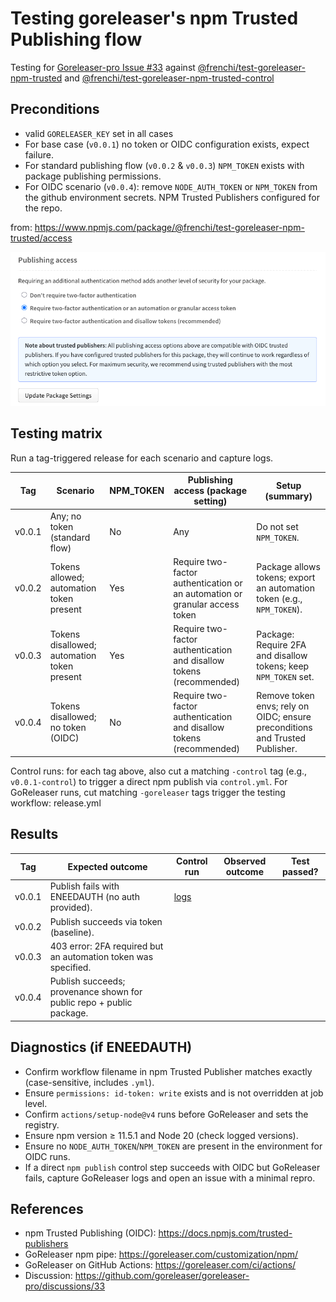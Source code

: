 # Testing goreleaser's npm Trusted Publishing flow

Testing for [Goreleaser-pro Issue #33](https://github.com/goreleaser/goreleaser-pro/discussions/33) against [@frenchi/test-goreleaser-npm-trusted](https://www.npmjs.com/package/@frenchi/test-goreleaser-npm-trusted) and [@frenchi/test-goreleaser-npm-trusted-control](https://www.npmjs.com/package/@frenchi/test-goreleaser-npm-trusted)

## Preconditions

- valid `GORELEASER_KEY` set in all cases
- For base case (`v0.0.1`) no token or OIDC configuration exists, expect failure.
- For standard publishing flow (`v0.0.2` & `v0.0.3`) `NPM_TOKEN` exists with package publishing permissions.
- For OIDC scenario (`v0.0.4`): remove `NODE_AUTH_TOKEN` or `NPM_TOKEN` from the github environment secrets. NPM Trusted Publishers configured for the repo.

from: https://www.npmjs.com/package/@frenchi/test-goreleaser-npm-trusted/access

![Publishing access](publishing_access.png)

## Testing matrix

Run a tag-triggered release for each scenario and capture logs.

| Tag    | Scenario                                    | NPM_TOKEN | Publishing access (package setting)                                         | Setup (summary)                                                              |
| ------ | ------------------------------------------- | --------- | --------------------------------------------------------------------------- | ---------------------------------------------------------------------------- |
| v0.0.1 | Any; no token (standard flow)               | No        | Any                                                                         | Do not set `NPM_TOKEN`.                                                      |
| v0.0.2 | Tokens allowed; automation token present    | Yes       | Require two-factor authentication or an automation or granular access token | Package allows tokens; export an automation token (e.g., `NPM_TOKEN`).       |
| v0.0.3 | Tokens disallowed; automation token present | Yes       | Require two-factor authentication and disallow tokens (recommended)         | Package: Require 2FA and disallow tokens; keep `NPM_TOKEN` set.              |
| v0.0.4 | Tokens disallowed; no token (OIDC)          | No        | Require two-factor authentication and disallow tokens (recommended)         | Remove token envs; rely on OIDC; ensure preconditions and Trusted Publisher. |

Control runs: for each tag above, also cut a matching `-control` tag (e.g., `v0.0.1-control`) to trigger a direct npm publish via `control.yml`. For GoReleaser runs, cut matching `-goreleaser` tags trigger the testing workflow: release.yml

## Results

| Tag    | Expected outcome                                                     | Control run                                                                                             | Observed outcome | Test passed? |
| ------ | -------------------------------------------------------------------- | ------------------------------------------------------------------------------------------------------- | ---------------- | ------------ |
| v0.0.1 | Publish fails with ENEEDAUTH (no auth provided).                     | [logs](https://github.com/frenchi/test-goreleaser-npm-trusted/actions/runs/17902305355/job/50897305627) |                  |              |
| v0.0.2 | Publish succeeds via token (baseline).                               |                                                                                                         |                  |              |
| v0.0.3 | 403 error: 2FA required but an automation token was specified.       |                                                                                                         |                  |              |
| v0.0.4 | Publish succeeds; provenance shown for public repo + public package. |                                                                                                         |                  |              |

## Diagnostics (if ENEEDAUTH)

- Confirm workflow filename in npm Trusted Publisher matches exactly (case-sensitive, includes `.yml`).
- Ensure `permissions: id-token: write` exists and is not overridden at job level.
- Confirm `actions/setup-node@v4` runs before GoReleaser and sets the registry.
- Ensure npm version ≥ 11.5.1 and Node 20 (check logged versions).
- Ensure no `NODE_AUTH_TOKEN`/`NPM_TOKEN` are present in the environment for OIDC runs.
- If a direct `npm publish` control step succeeds with OIDC but GoReleaser fails, capture GoReleaser logs and open an issue with a minimal repro.

## References

- npm Trusted Publishing (OIDC): https://docs.npmjs.com/trusted-publishers
- GoReleaser npm pipe: https://goreleaser.com/customization/npm/
- GoReleaser on GitHub Actions: https://goreleaser.com/ci/actions/
- Discussion: https://github.com/goreleaser/goreleaser-pro/discussions/33
